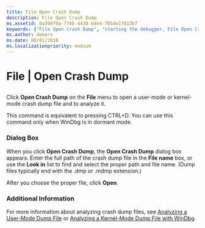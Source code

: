 ```yaml
---
title: File Open Crash Dump
description: File Open Crash Dump
ms.assetid: 0a398f9a-776b-4438-bde4-7654e1f813b7
keywords: ["File Open Crash Dump", "starting the debugger, File Open Crash Dump", "dump file, File Open Crash Dump"]
ms.author: domars
ms.date: 08/01/2018
ms.localizationpriority: medium
---
```


# File | Open Crash Dump


## <span id="ddk_file_open_crash_dump_dbg"></span><span id="DDK_FILE_OPEN_CRASH_DUMP_DBG"></span>


Click **Open Crash Dump** on the **File** menu to open a user-mode or kernel-mode crash dump file and to analyze it.

This command is equivalent to pressing CTRL+D. You can use this command only when WinDbg is in dormant mode.

### <span id="dialog_box"></span><span id="DIALOG_BOX"></span>Dialog Box

When you click **Open Crash Dump**, the **Open Crash Dump** dialog box appears. Enter the full path of the crash dump file in the **File name** box, or use the **Look in** list to find and select the proper path and file name. (Dump files typically end with the .dmp or .mdmp extension.)

After you choose the proper file, click **Open**.

### <span id="additional_information"></span><span id="ADDITIONAL_INFORMATION"></span>Additional Information

For more information about analyzing crash dump files, see [Analyzing a User-Mode Dump File](analyzing-a-user-mode-dump-file.md) or [Analyzing a Kernel-Mode Dump File with WinDbg](analyzing-a-kernel-mode-dump-file-with-windbg.md).

 

 






